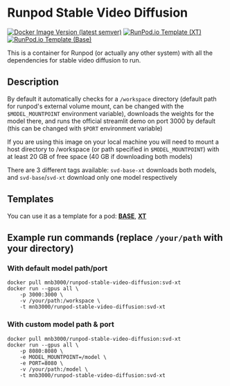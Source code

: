 # Runpod Stable Video Diffusion

[![Docker Image Version (latest semver)](https://img.shields.io/docker/v/mnb3000/runpod-stable-video-diffusion?logo=docker&label=dockerhub&color=blue)](https://hub.docker.com/repository/docker/mnb3000/runpod-stable-video-diffusion)
[![RunPod.io Template (XT)](https://img.shields.io/badge/runpod_template-svd--xt-9b4ce6?logo=linuxcontainers&logoColor=9b4ce6)](https://runpod.io/gsc?template=0yuqqd2v24)
[![RunPod.io Template (Base)](https://img.shields.io/badge/runpod_template-svd-9b4ce6?logo=linuxcontainers&logoColor=9b4ce6)](https://runpod.io/gsc?template=dove05wvcv)

This is a container for Runpod (or actually any other system) with all the dependencies for stable video diffusion to run.

## Description

By default it automatically checks for a `/workspace` directory (default path for runpod's external volume mount, can be changed with the `$MODEL_MOUNTPOINT` environment variable), downloads the weights for the model there, and runs the official streamlit demo on port 3000 by default (this can be changed with `$PORT` environment variable)

If you are using this image on your local machine you will need to mount a host directory to /workspace (or path specified in `$MODEL_MOUNTPOINT`) with at least 20 GB of free space (40 GB if downloading both models)

There are 3 different tags available: `svd-base-xt` downloads both models, and `svd-base`/`svd-xt` download only one model respectively

## Templates

You can use it as a template for a pod: **[BASE](https://runpod.io/gsc?template=dove05wvcv)**, **[XT](https://runpod.io/gsc?template=0yuqqd2v24)**

## Example run commands (replace `/your/path` with your directory)

### With default model path/port

```
docker pull mnb3000/runpod-stable-video-diffusion:svd-xt
docker run --gpus all \
    -p 3000:3000 \
    -v /your/path:/workspace \
    -t mnb3000/runpod-stable-video-diffusion:svd-xt
```

### With custom model path & port

```
docker pull mnb3000/runpod-stable-video-diffusion:svd-xt
docker run --gpus all \
    -p 8080:8080 \
    -e MODEL_MOUNTPOINT=/model \
    -e PORT=8080 \
    -v /your/path:/model \
    -t mnb3000/runpod-stable-video-diffusion:svd-xt
```

